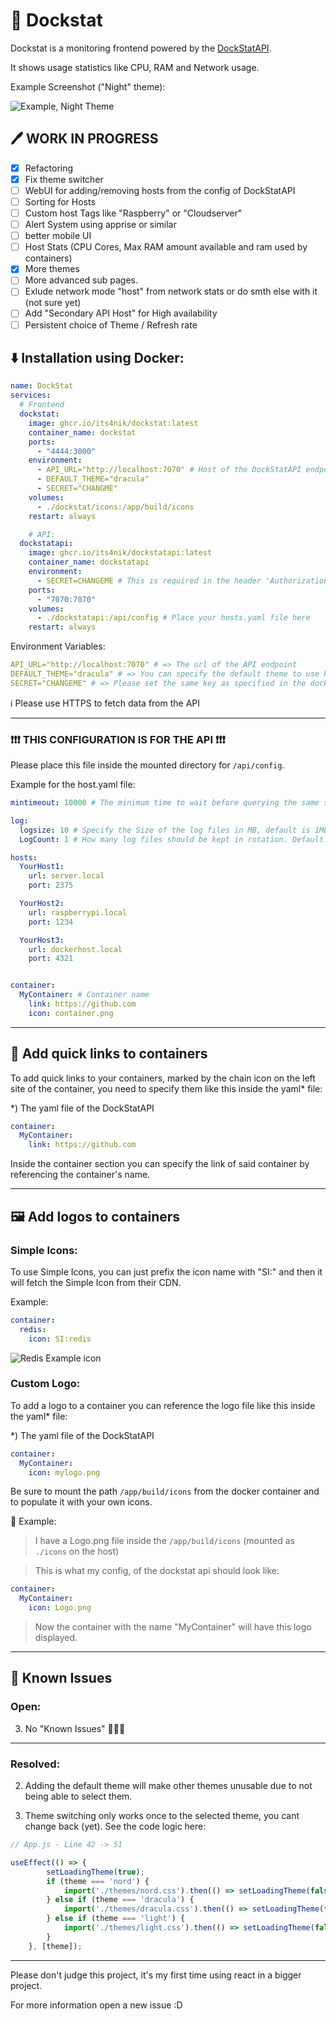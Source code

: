 # 🐳 Dockstat

Dockstat is a monitoring frontend powered by the [DockStatAPI](https://github.com/Its4Nik/dockstatapi).

It shows usage statistics like CPU, RAM and Network usage.

Example Screenshot ("Night" theme):

![Example, Night Theme](/docs/night.png)

## 🖊️ WORK IN PROGRESS

- [X] Refactoring
- [X] Fix theme switcher
- [ ] WebUI for adding/removing hosts from the config of DockStatAPI
- [ ] Sorting for Hosts
- [ ] Custom host Tags like "Raspberry" or "Cloudserver"
- [ ] Alert System using apprise or similar
- [ ] better mobile UI
- [ ] Host Stats (CPU Cores, Max RAM amount available and ram used by containers)
- [X] More themes
- [ ] More advanced sub pages.
- [ ] Exlude network mode "host" from network stats or do smth else with it (not sure yet)
- [ ] Add "Secondary API Host" for High availability
- [ ] Persistent choice of Theme / Refresh rate

## ⬇️ Installation using Docker:

```yaml
name: DockStat
services:
  # Frontend
  dockstat:
    image: ghcr.io/its4nik/dockstat:latest
    container_name: dockstat
    ports:
      - "4444:3000"
    environment:
      - API_URL="http://localhost:7070" # Host of the DockStatAPI endpoint
      - DEFAULT_THEME="dracula"
      - SECRET="CHANGME"
    volumes:
      - ./dockstat/icons:/app/build/icons
    restart: always

    # API:
  dockstatapi:
    image: ghcr.io/its4nik/dockstatapi:latest
    container_name: dockstatapi
    environment:
      - SECRET=CHANGEME # This is required in the header 'Authorization': 'CHANGEME'
    ports:
      - "7070:7070"
    volumes:
      - ./dockstatapi:/api/config # Place your hosts.yaml file here
    restart: always
```

Environment Variables:
```yaml
API_URL="http://localhost:7070" # => The url of the API endpoint
DEFAULT_THEME="dracula" # => You can specify the default theme to use here. (dafaults to "dracula")
SECRET="CHANGEME" # => Please set the same key as specified in the dockstatapi
```

ℹ️ Please use HTTPS to fetch data from the API

---

### ❗❗❗ THIS CONFIGURATION IS FOR THE API ❗❗❗

Please place this file inside the mounted directory for `/api/config`.

Example for the host.yaml file:
```yaml
mintimeout: 10000 # The minimum time to wait before querying the same server again, defaults to 5000 Ms

log:
  logsize: 10 # Specify the Size of the log files in MB, default is 1MB
  LogCount: 1 # How many log files should be kept in rotation. Default is 5

hosts:
  YourHost1:
    url: server.local
    port: 2375

  YourHost2:
    url: raspberrypi.local
    port: 1234

  YourHost3:
    url: dockerhost.local
    port: 4321


container:
  MyContainer: # Container name
    link: https://github.com
    icon: container.png
```

---

## 🔗 Add quick links to containers

To add quick links to your containers, marked by the chain icon on the left site of the container, you need to specify them like this inside the yaml* file:

*) The yaml file of the DockStatAPI

```yaml
container:
  MyContainer:
    link: https://github.com
```

Inside the container section you can specify the link of said container by referencing the container's name.

---

## 🖼️ Add logos to containers

### Simple Icons:

To use Simple Icons, you can just prefix the icon name with "SI:" and then it will fetch the Simple Icon from their CDN.

Example:

```yaml
container:
  redis:
    icon: SI:redis
```

![Redis Example icon](/docs/redis.png)

### Custom Logo:

To add a logo to a container you can reference the logo file like this inside the yaml* file:

*) The yaml file of the DockStatAPI

```yaml
container:
  MyContainer:
    icon: mylogo.png
```

Be sure to mount the path `/app/build/icons` from the docker container and to populate it with your own icons.

📰 Example:

> I have a Logo.png file inside the `/app/build/icons` (mounted as `./icons` on the host)

> This is what my config, of the dockstat api should look like:

```yaml
container:
  MyContainer:
    icon: Logo.png
```

> Now the container with the name "MyContainer" will have this logo displayed.

---

## 🚫 Known Issues
### Open:

3. No "Known Issues" 🎉🎉🎉

---
### Resolved:

2. Adding the default theme will make other themes unusable due to not being able to select them.

1. Theme switching only works once to the selected theme, you cant change back (yet). See the code logic here:

```javascript
// App.js - Line 42 -> 51

useEffect(() => {
        setLoadingTheme(true);
        if (theme === 'nord') {
            import('./themes/nord.css').then(() => setLoadingTheme(false));
        } else if (theme === 'dracula') {
            import('./themes/dracula.css').then(() => setLoadingTheme(false));
        } else if (theme === 'light') {
            import('./themes/light.css').then(() => setLoadingTheme(false));
        }
    }, [theme]);
```

---

Please don't judge this project, it's my first time using react in a bigger project.

For more information open a new issue :D
